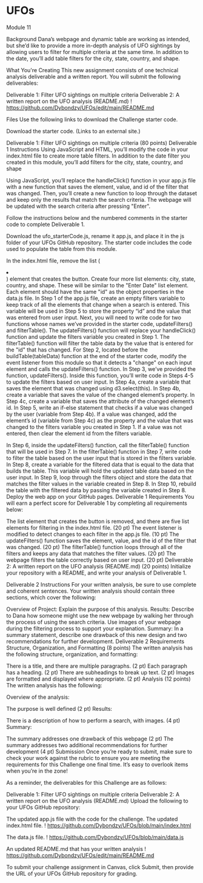 # UFOs

Module 11

Background
Dana’s webpage and dynamic table are working as intended, but she’d like to provide a more in-depth analysis of UFO sightings by allowing users to filter for multiple criteria at the same time. In addition to the date, you’ll add table filters for the city, state, country, and shape.

What You're Creating
This new assignment consists of one technical analysis deliverable and a written report. You will submit the following deliverables:

Deliverable 1: Filter UFO sightings on multiple criteria
Deliverable 2: A written report on the UFO analysis (README.md)
! https://github.com/Dybondzy/UFOs/edit/main/README.md


Files
Use the following links to download the Challenge starter code.

Download the starter code. (Links to an external site.)

Deliverable 1: Filter UFO sightings on multiple criteria (80 points)
Deliverable 1 Instructions
Using JavaScript and HTML, you’ll modify the code in your index.html file to create more table filters. In addition to the date filter you created in this module, you’ll add filters for the city, state, country, and shape

Using JavaScript, you’ll replace the handleClick() function in your app.js file with a new function that saves the element, value, and id of the filter that was changed. Then, you’ll create a new function to loop through the dataset and keep only the results that match the search criteria. The webpage will be updated with the search criteria after pressing "Enter".

Follow the instructions below and the numbered comments in the starter code to complete Deliverable 1.

Download the ufo_starterCode.js, rename it app.js, and place it in the js folder of your UFOs GitHub repository. The starter code includes the code used to populate the table from this module.

In the index.html file, remove the list (<li></li>) element that creates the button.
Create four more list elements: city, state, country, and shape. These will be similar to the "Enter Date" list element. Each element should have the same "id" as the object properties in the data.js file.
In Step 1 of the app.js file, create an empty filters variable to keep track of all the elements that change when a search is entered. This variable will be used in Step 5 to store the property “id” and the value that was entered from user input.
Next, you will need to write code for two functions whose names we’ve provided in the starter code, updateFilters() and filterTable().
The updateFilters() function will replace your handleClick() function and update the filters variable you created in Step 1.
The filterTable() function will filter the table data by the value that is entered for the "id" that has changed.
For Step 2, located before the buildTable(tableData) function at the end of the starter code, modify the event listener from this module so that it detects a "change" on each input element and calls the updateFilters() function.
In Step 3, we’ve provided the function, updateFilters(). Inside this function, you’ll write code in Steps 4-5 to update the filters based on user input.
In Step 4a, create a variable that saves the element that was changed using d3.select(this).
In Step 4b, create a variable that saves the value of the changed element’s property.
In Step 4c, create a variable that saves the attribute of the changed element’s id.
In Step 5, write an if-else statement that checks if a value was changed by the user (variable from Step 4b). If a value was changed, add the element’s id (variable from Step 4c) as the property and the value that was changed to the filters variable you created in Step 1. If a value was not entered, then clear the element id from the filters variable.

In Step 6, inside the updateFilters() function, call the filterTable() function that will be used in Step 7.
In the filterTable() function in Step 7, write code to filter the table based on the user input that is stored in the filters variable.
In Step 8, create a variable for the filtered data that is equal to the data that builds the table. This variable will hold the updated table data based on the user input.
In Step 9, loop through the filters object and store the data that matches the filter values in the variable created in Step 8.
In Step 10, rebuild the table with the filtered data by passing the variable created in Step 8.
Deploy the web app on your GitHub pages.
Deliverable 1 Requirements
You will earn a perfect score for Deliverable 1 by completing all requirements below:

The list element that creates the button is removed, and there are five list elements for filtering in the index.html file. (20 pt)
The event listener is modified to detect changes to each filter in the app.js file. (10 pt)
The updateFilters() function saves the element, value, and the id of the filter that was changed. (20 pt)
The filterTable() function loops through all of the filters and keeps any data that matches the filter values. (20 pt)
The webpage filters the table correctly based on user input. (20 pt)
Deliverable 2: A written report on the UFO analysis (README.md) (20 points)
Initialize your repository with a README, and write your analysis of Deliverable 1.

Deliverable 2 Instructions
For your written analysis, be sure to use complete and coherent sentences. Your written analysis should contain three sections, which cover the following:

Overview of Project: Explain the purpose of this analysis.
Results: Describe to Dana how someone might use the new webpage by walking her through the process of using the search criteria. Use images of your webpage during the filtering process to support your explanation.
Summary: In a summary statement, describe one drawback of this new design and two recommendations for further development.
Deliverable 2 Requirements
Structure, Organization, and Formatting (8 points)
The written analysis has the following structure, organization, and formatting:

There is a title, and there are multiple paragraphs. (2 pt)
Each paragraph has a heading. (2 pt)
There are subheadings to break up text. (2 pt)
Images are formatted and displayed where appropriate. (2 pt)
Analysis (12 points)
The written analysis has the following:

Overview of the analysis:

The purpose is well defined (2 pt)
Results:

There is a description of how to perform a search, with images. (4 pt)
Summary:

The summary addresses one drawback of this webpage (2 pt)
The summary addresses two additional recommendations for further development (4 pt)
Submission
Once you’re ready to submit, make sure to check your work against the rubric to ensure you are meeting the requirements for this Challenge one final time. It’s easy to overlook items when you’re in the zone!

As a reminder, the deliverables for this Challenge are as follows:

Deliverable 1: Filter UFO sightings on multiple criteria
Deliverable 2: A written report on the UFO analysis (README.md)
Upload the following to your UFOs GitHub repository:

The updated app.js file with the code for the challenge.
The updated index.html file.
! https://github.com/Dybondzy/UFOs/blob/main/index.html

The data.js file.
! https://github.com/Dybondzy/UFOs/blob/main/data.js

An updated README.md that has your written analysis
! https://github.com/Dybondzy/UFOs/edit/main/README.md

To submit your challenge assignment in Canvas, click Submit, then provide the URL of your UFOs GitHub repository for grading.

